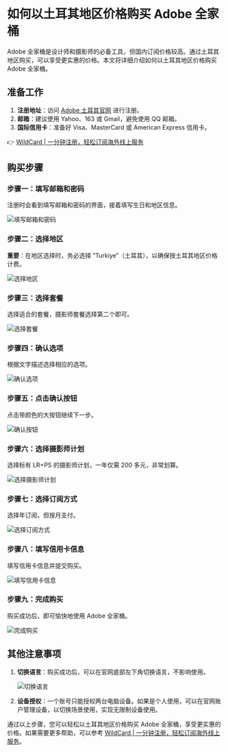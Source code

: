 # 如何以土耳其地区价格购买 Adobe 全家桶

Adobe 全家桶是设计师和摄影师的必备工具，但国内订阅价格较高。通过土耳其地区购买，可以享受更实惠的价格。本文将详细介绍如何以土耳其地区价格购买 Adobe 全家桶。

## 准备工作

1. **注册地址**：访问 [Adobe 土耳其官网](https://auth.services.adobe.com/tr_TR/index.html?callback=https%3A%2F%2Fims-na1.adobelogin.com%2Fims%2Fadobeid%2Fadobedotcom2%2FAdobeID%2Ftoken%3Fredirect_uri%3Dhttps%253A%252F%252Fwww.adobe.com%252Ftr%252F%2523old_hash%253D%2526from_ims%253Dtrue%253Fclient_id%253Dadobedotcom2%2526api%253Dauthorize%2526scope%253DAdobeID%252Copenid%252Cgnav%252Cread_organizations%252Cadditional_info.projectedProductContext%252Cadditional_info.roles%26state%3D%257B%2522ac%2522%253A%2522%2522%252C%2522jslibver%2522%253A%2522v2-v0.38.0-17-g633319d%2522%252C%2522nonce%2522%253A%25221936719273395539%2522%257D%26code_challenge_method%3Dplain%26use_ms_for_expiry%3Dtrue&client_id=adobedotcom2&scope=AdobeID%2Copenid%2Cgnav%2Cread_organizations%2Cadditional_info.projectedProductContext%2Cadditional_info.roles&denied_callback=https%3A%2F%2Fims-na1.adobelogin.com%2Fims%2Fdenied%2Fadobedotcom2%3Fredirect_uri%3Dhttps%253A%252F%252Fwww.adobe.com%252Ftr%252F%2523old_hash%253D%2526from_ims%253Dtrue%253Fclient_id%253Dadobedotcom2%2526api%253Dauthorize%2526scope%253DAdobeID%252Copenid%252Cgnav%252Cread_organizations%252Cadditional_info.projectedProductContext%252Cadditional_info.roles%26response_type%3Dtoken%26state%3D%257B%2522ac%2522%253A%2522%2522%252C%2522jslibver%2522%253A%2522v2-v0.38.0-17-g633319d%2522%252C%2522nonce%2522%253A%25221936719273395539%2522%257D&state=%7B%22ac%22%3A%22%22%2C%22jslibver%22%3A%22v2-v0.38.0-17-g633319d%22%2C%22nonce%22%3A%221936719273395539%22%7D&relay=af3953cc-aa1e-4f77-ade0-c1e3ed4edda3&locale=tr_TR&flow_type=token&idp_flow_type=login&ab_test=no-country-flag-row%2Csignin-failure-guidance-links&s_p=apple%2Cgoogle%2Cfacebook&response_type=token&ref=v2xp.com#/signup) 进行注册。
2. **邮箱**：建议使用 Yahoo、163 或 Gmail，避免使用 QQ 邮箱。
3. **国际信用卡**：准备好 Visa、MasterCard 或 American Express 信用卡。

👉 [WildCard | 一分钟注册，轻松订阅海外线上服务](https://bbtdd.com/WildCard)

## 购买步骤

### 步骤一：填写邮箱和密码

注册时会看到填写邮箱和密码的界面，接着填写生日和地区信息。

![填写邮箱和密码](https://bbtdd.com/img/42722396572211.webp)

### 步骤二：选择地区

**重要**：在地区选择时，务必选择 “Turkiye”（土耳其），以确保按土耳其地区价格计费。

![选择地区](https://bbtdd.com/img/87654079015.webp)

### 步骤三：选择套餐

选择适合的套餐，摄影师套餐选择第二个即可。

![选择套餐](https://bbtdd.com/img/277447020646927.webp)

### 步骤四：确认选项

根据文字描述选择相应的选项。

![确认选项](https://bbtdd.com/img/854040583414852.webp)

### 步骤五：点击确认按钮

点击带颜色的大按钮继续下一步。

![确认按钮](https://bbtdd.com/img/3753288022301.webp)

### 步骤六：选择摄影师计划

选择标有 LR+PS 的摄影师计划，一年仅需 200 多元，非常划算。

![选择摄影师计划](https://bbtdd.com/img/8477897842633573.webp)

### 步骤七：选择订阅方式

选择年订阅，但按月支付。

![选择订阅方式](https://bbtdd.com/img/200683529862554.webp)

### 步骤八：填写信用卡信息

填写信用卡信息并提交购买。

![填写信用卡信息](https://bbtdd.com/img/707477765573000.webp)

### 步骤九：完成购买

购买成功后，即可愉快地使用 Adobe 全家桶。

![完成购买](https://bbtdd.com/img/659433805125660.webp)

## 其他注意事项

1. **切换语言**：购买成功后，可以在官网底部左下角切换语言，不影响使用。
   
   ![切换语言](https://bbtdd.com/img/39200212278491.webp)

2. **设备授权**：一个账号只能授权两台电脑设备。如果是个人使用，可以在官网账户管理设备，以切换场景使用，实现无限制设备使用。

通过以上步骤，您可以轻松以土耳其地区价格购买 Adobe 全家桶，享受更实惠的价格。如果需要更多帮助，可以参考 [WildCard | 一分钟注册，轻松订阅海外线上服务](https://bbtdd.com/WildCard)。